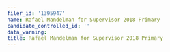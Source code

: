 ```yaml
---
filer_id: '1395947'
name: Rafael Mandelman for Supervisor 2018 Primary
candidate_controlled_id: ''
data_warning: 
title: Rafael Mandelman for Supervisor 2018 Primary
---
```


